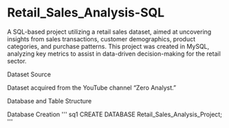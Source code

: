 # Retail_Sales_Analysis-SQL

A SQL-based project utilizing a retail sales dataset, aimed at uncovering insights from sales transactions, customer demographics, product categories, and purchase patterns. This project was created in MySQL, analyzing key metrics to assist in data-driven decision-making for the retail sector.

Dataset Source

Dataset acquired from the YouTube channel “Zero Analyst.”

Database and Table Structure

Database Creation
''' sq1
CREATE DATABASE Retail_Sales_Analysis_Project;
'''
